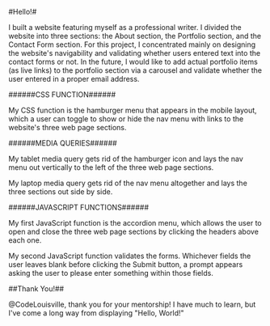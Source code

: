 #Hello!#

I built a website featuring myself as a professional writer. I divided the website into three sections: the About section, the Portfolio section, and the Contact Form section. For this project, I concentrated mainly on designing the website's navigability and validating whether users entered text into the contact forms or not. In the future, I would like to add actual portfolio items (as live links) to the portfolio section via a carousel and validate whether the user entered in a proper email address.

######CSS FUNCTION######

My CSS function is the hamburger menu that appears in the mobile layout, which a user can toggle to show or hide the nav menu with links to the website's three web page sections.

######MEDIA QUERIES######

My tablet media query gets rid of the hamburger icon and lays the nav menu out vertically to the left of the three web page sections.

My laptop media query gets rid of the nav menu altogether and lays the three sections out side by side.

######JAVASCRIPT FUNCTIONS######

My first JavaScript function is the accordion menu, which allows the user to open and close the three web page sections by clicking the headers above each one.

My second JavaScript function validates the forms. Whichever fields the user leaves blank before clicking the Submit button, a prompt appears asking the user to please enter something within those fields.

##Thank You!##

@CodeLouisville, thank you for your mentorship! I have much to learn, but I've come a long way from displaying "Hello, World!"